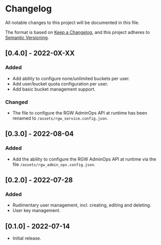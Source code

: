# Changelog

All notable changes to this project will be documented in this file.

The format is based on [Keep a Changelog](https://keepachangelog.com/en/1.0.0/),
and this project adheres to [Semantic Versioning](https://semver.org/spec/v2.0.0.html).

## [0.4.0] - 2022-0X-XX

### Added

- Add ability to configure none/unlimited buckets per user.
- Add user/bucket quota configuration per user.
- Add basic bucket management support.

### Changed

- The file to configure the RGW AdminOps API at runtime has been
  renamed to `/assets/rgw_service.config.json`.

## [0.3.0] - 2022-08-04

### Added

- Add the ability to configure the RGW AdminOps API at runtime via the
  file `/assets/rgw_admin_ops.config.json`. 

## [0.2.0] - 2022-07-28

### Added

- Rudimentary user management, incl. creating, editing and deleting.
- User key management.

## [0.1.0] - 2022-07-14

- Initial release.
